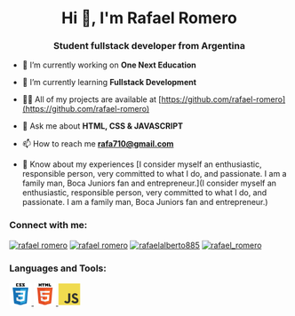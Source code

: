 <h1 align="center">Hi 👋, I'm Rafael Romero</h1>
<h3 align="center">Student fullstack developer from Argentina</h3>

- 🔭 I’m currently working on **One Next Education**

- 🌱 I’m currently learning **Fullstack Development**

- 👨‍💻 All of my projects are available at [https://github.com/rafael-romero](https://github.com/rafael-romero)

- 💬 Ask me about **HTML, CSS & JAVASCRIPT**

- 📫 How to reach me **rafa710@gmail.com**

- 📄 Know about my experiences [I consider myself an enthusiastic, responsible person, very committed to what I do, and passionate. I am a family man, Boca Juniors fan and entrepreneur.](I consider myself an enthusiastic, responsible person, very committed to what I do, and passionate. I am a family man, Boca Juniors fan and entrepreneur.)

<h3 align="left">Connect with me:</h3>
<p align="left">
<a href="https://linkedin.com/in/rafael romero" target="blank"><img align="center" src="https://raw.githubusercontent.com/rahuldkjain/github-profile-readme-generator/master/src/images/icons/Social/linked-in-alt.svg" alt="rafael romero" height="30" width="40" /></a>
<a href="https://stackoverflow.com/users/rafael romero" target="blank"><img align="center" src="https://raw.githubusercontent.com/rahuldkjain/github-profile-readme-generator/master/src/images/icons/Social/stack-overflow.svg" alt="rafael romero" height="30" width="40" /></a>
<a href="https://instagram.com/rafaelalberto885" target="blank"><img align="center" src="https://raw.githubusercontent.com/rahuldkjain/github-profile-readme-generator/master/src/images/icons/Social/instagram.svg" alt="rafaelalberto885" height="30" width="40" /></a>
<a href="https://discord.gg/rafael_romero" target="blank"><img align="center" src="https://raw.githubusercontent.com/rahuldkjain/github-profile-readme-generator/master/src/images/icons/Social/discord.svg" alt="rafael_romero" height="30" width="40" /></a>
</p>

<h3 align="left">Languages and Tools:</h3>
<p align="left"> <a href="https://www.w3schools.com/css/" target="_blank" rel="noreferrer"> <img src="https://raw.githubusercontent.com/devicons/devicon/master/icons/css3/css3-original-wordmark.svg" alt="css3" width="40" height="40"/> </a> <a href="https://www.w3.org/html/" target="_blank" rel="noreferrer"> <img src="https://raw.githubusercontent.com/devicons/devicon/master/icons/html5/html5-original-wordmark.svg" alt="html5" width="40" height="40"/> </a> <a href="https://developer.mozilla.org/en-US/docs/Web/JavaScript" target="_blank" rel="noreferrer"> <img src="https://raw.githubusercontent.com/devicons/devicon/master/icons/javascript/javascript-original.svg" alt="javascript" width="40" height="40"/> </a> </p>
